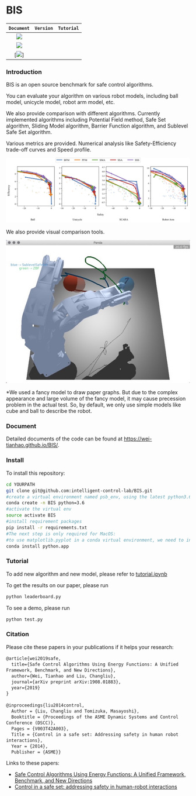 # BIS
|`Document`  |`Version`  |`Tutorial`|
| :---:      | :---:     | :---:    |
| [<img src="https://img.shields.io/badge/docs-latest-blue">](https://wei-tianhao.github.io/BIS/build/html/index.html)
| [<img src="https://img.shields.io/badge/version-1.0-brightgreen">]()
| [<img src="https://img.shields.io/badge/tutorial-ipynb-pink">] |
### Introduction

BIS is an open source benchmark for safe control algorithms. 

You can evaluate your algorithm on various robot models, including ball model, unicycle model, robot arm model, etc. 

We also provide comparison with different algorithms. Currently implemented algorithms including Potential Field method, Safe Set algorithm, Sliding Model algorithm, Barrier Function algorithm, and Sublevel Safe Set algorithm. 

Various metrics are provided. Numerical analysis like Safety-Efficiency trade-off curves and Speed profile.

![passive_results](docs/images/passive_results.jpg)

We also provide visual comparison tools.

![visual_comparison](docs/images/visual_comparison.jpg)

*We used a fancy model to draw paper graphs. But due to the complex appearance and large volume of the fancy model, it may cause precession problem in the actual test. So, by default, we only use simple models like cube and ball to describe the robot.

### Document

Detailed documents of the code can be found at <https://wei-tianhao.github.io/BIS/>.

### Install

To install this repository:

```bash
cd YOURPATH
git clone git@github.com:intelligent-control-lab/BIS.git
#create a virtual environment named psb_env, using the latest python3.6
conda create -n BIS python=3.6
#activate the virtual env
source activate BIS
#install requirement packages
pip install -r requirements.txt
#The next step is only required for MacOS:
#to use matplotlib.pyplot in a conda virtual environment, we need to install python as a framework
conda install python.app
```
### Tutorial

To add new algorithm and new model, please refer to [tutorial.ipynb](https://github.com/intelligent-control-lab/BIS/blob/master/tutorial.ipynb)

To get the results on our paper, please run

```bash
python leaderboard.py
```

To see a demo, please run
```bash
python test.py
```
### Citation

Please cite these papers in your publications if it helps your research:

    @article{wei2019safe,
      title={Safe Control Algorithms Using Energy Functions: A Unified Framework, Benchmark, and New Directions},
      author={Wei, Tianhao and Liu, Changliu},
      journal={arXiv preprint arXiv:1908.01883},
      year={2019}
    }

    @inproceedings{liu2014control,
      Author = {Liu, Changliu and Tomizuka, Masayoshi},
      Booktitle = {Proceedings of the ASME Dynamic Systems and Control Conference (DSCC)},
      Pages = {V003T42A003},
      Title = {Control in a safe set: Addressing safety in human robot interactions},
      Year = {2014},
      Publisher = {ASME}}

Links to these papers:

- [Safe Control Algorithms Using Energy Functions: A Unified Framework, Benchmark, and New Directions](https://arxiv.org/abs/1908.01883?context=cs.SY)
- [Control in a safe set: addressing safety in human-robot interactions](https://pdfs.semanticscholar.org/0ec9/ceef9ed2926c0388636368454cd259ad23fe.pdf)
